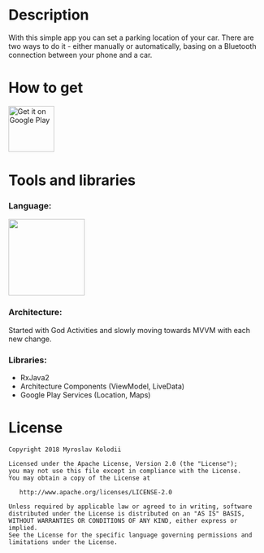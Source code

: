 # Description
<p>
  With this simple app you can set a parking location of your car. There are two ways to do it - either manually or automatically, basing on a Bluetooth connection between your phone and a car.  
  </p>

# How to get

<div>
  <a href="https://play.google.com/store/apps/details?id=com.unagit.parkedcar">
    <img src="https://play.google.com/intl/en_us/badges/images/generic/en-play-badge.png" alt="Get it on Google Play" height="90"/>
  </a>
</div>

# Tools and libraries
### Language:
<img src="https://www.androidcentral.com/sites/androidcentral.com/files/styles/xlarge/public/postimages/9274/java.jpg" width="150" />

### Architecture: 
Started with God Activities and slowly moving towards MVVM with each new change.

### Libraries:
* RxJava2
* Architecture Components (ViewModel, LiveData)
* Google Play Services (Location, Maps)
  
# License
```
Copyright 2018 Myroslav Kolodii

Licensed under the Apache License, Version 2.0 (the "License");
you may not use this file except in compliance with the License.
You may obtain a copy of the License at

   http://www.apache.org/licenses/LICENSE-2.0

Unless required by applicable law or agreed to in writing, software
distributed under the License is distributed on an "AS IS" BASIS,
WITHOUT WARRANTIES OR CONDITIONS OF ANY KIND, either express or implied.
See the License for the specific language governing permissions and
limitations under the License.
```
